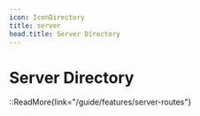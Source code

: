 ```yaml
---
icon: IconDirectory
title: server
head.title: Server Directory
---
```


# Server Directory

::ReadMore{link="/guide/features/server-routes"}
